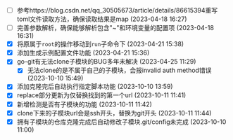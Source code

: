   - [ ] 参考https://blog.csdn.net/qq_30505673/article/details/86615394重写toml文件读取方法，确保读取结果是map (2023-04-18 16:27)
  - [ ] 完善参数解析，确保能够解析包含"~"和环境变量的配置项 (2023-04-18 16:31)
  - [X] 将原属于`root`的操作移动到`run`子命令下 (2023-04-21 15:38)
  - [X] 添加生成示例配置文件功能 (2023-04-21 15:36)
  - [X] go-git有无法clone子模块的BUG多年未解决 (2023-04-25 11:29)
    - [X] 无法clone的是不属于自己的子模块，会报invalid auth method错误 (2023-10-10 15:49)
  - [X] 添加克隆完后自动执行指定脚本功能 (2023-10-10 13:59)
  - [X] replace部分更新为仅替换找到的第一个url (2023-10-11 11:41)
  - [X] 新增检测是否有子模块的功能 (2023-10-11 11:42)
  - [X] clone下来的子模块url会是ssh开头，替换为git开头 (2023-10-11 11:44)
  - [X] 拥有子模块的仓库克隆完成后自动修改子模块.git/config未完成 (2023-10-10 11:00)
